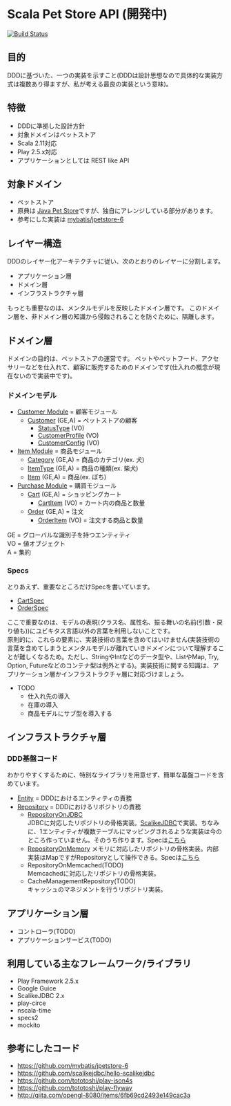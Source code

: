 # Scala Pet Store API (開発中)

[![Build Status](https://travis-ci.org/j5ik2o/spetstore.png?branch=master)](https://travis-ci.org/j5ik2o/spetstore)

## 目的
DDDに基づいた、一つの実装を示すこと(DDDは設計思想なので具体的な実装方式は複数あり得ますが、私が考える最良の実装という意味)。

## 特徴
- DDDに準拠した設計方針
- 対象ドメインはペットストア
- Scala 2.11対応
- Play 2.5.x対応
- アプリケーションとしては REST like API

## 対象ドメイン
- ペットストア
- 原典は [Java Pet Store](http://www.oracle.com/technetwork/java/petstore1-3-1-02-139690.html)ですが、独自にアレンジしている部分があります。
- 参考にした実装は [mybatis/jpetstore-6](https://github.com/mybatis/jpetstore-6)

## レイヤー構造
DDDのレイヤー化アーキテクチャに従い、次のとおりのレイヤーに分割します。

- アプリケーション層
- ドメイン層
- インフラストラクチャ層

もっとも重要なのは、メンタルモデルを反映したドメイン層です。
このドメイン層を、非ドメイン層の知識から侵蝕されることを防ぐために、隔離します。

## ドメイン層

ドメインの目的は、ペットストアの運営です。  ペットやペットフード、アクセサリーなどを仕入れて、顧客に販売するためのドメインです(仕入れの概念が現在ないので実装中です)。

### ドメインモデル

- [Customer Module](https://github.com/j5ik2o/spetstore/tree/master/app/com/github/j5ik2o/spetstore/domain/model/customer) = 顧客モジュール
    - [Customer](https://github.com/j5ik2o/spetstore/blob/master/app/com/github/j5ik2o/spetstore/domain/model/customer/Customer.scala) (GE,A) = ペットストアの顧客
        - [StatusType](https://github.com/j5ik2o/spetstore/blob/master/app/com/github/j5ik2o/spetstore/domain/model/basic/StatusType.scala) (VO)
        - [CustomerProfile](https://github.com/j5ik2o/spetstore/blob/master/app/com/github/j5ik2o/spetstore/domain/model/customer/CustomerProfile.scala) (VO)
        - [CustomerConfig](https://github.com/j5ik2o/spetstore/blob/master/app/com/github/j5ik2o/spetstore/domain/model/customer/CustomerConfig.scala) (VO)
- [Item Module](https://github.com/j5ik2o/spetstore/tree/master/app/com/github/j5ik2o/spetstore/domain/model/item) = 商品モジュール
    - [Category](https://github.com/j5ik2o/spetstore/blob/master/app/com/github/j5ik2o/spetstore/domain/model/item/Category.scala) (GE,A) = 商品のカテゴリ(ex. 犬)
    - [ItemType](https://github.com/j5ik2o/spetstore/blob/master/app/com/github/j5ik2o/spetstore/domain/model/item/ItemType.scala) (GE,A) = 商品の種類(ex. 柴犬)
    - [Item](https://github.com/j5ik2o/spetstore/blob/master/app/com/github/j5ik2o/spetstore/domain/model/item/Item.scala) (GE,A) = 商品(ex. ぽち)
- [Purchase Module](https://github.com/j5ik2o/spetstore/tree/master/app/com/github/j5ik2o/spetstore/domain/model/purchase) = 購買モジュール
    - [Cart](https://github.com/j5ik2o/spetstore/blob/master/app/com/github/j5ik2o/spetstore/domain/model/purchase/Cart.scala) (GE,A) = ショッピングカート
        - [CartItem](https://github.com/j5ik2o/spetstore/blob/master/app/com/github/j5ik2o/spetstore/domain/model/purchase/CartItem.scala) (VO) = カート内の商品と数量
    - [Order](https://github.com/j5ik2o/spetstore/blob/master/app/com/github/j5ik2o/spetstore/domain/model/purchase/Order.scala) (GE,A) = 注文
        - [OrderItem](https://github.com/j5ik2o/spetstore/blob/master/app/com/github/j5ik2o/spetstore/domain/model/purchase/OrderItem.scala) (VO) = 注文する商品と数量

GE = グローバルな識別子を持つエンティティ  
VO = 値オブジェクト  
A  = 集約  

### Specs
とりあえず、重要なところだけSpecを書いています。
- [CartSpec](https://github.com/j5ik2o/spetstore/blob/master/test/com/github/j5ik2o/spetstore/domain/model/purchase/CartSpec.scala)
- [OrderSpec](https://github.com/j5ik2o/spetstore/blob/master/test/com/github/j5ik2o/spetstore/domain/model/purchase/OrderSpec.scala)

ここで重要なのは、モデルの表現(クラス名、属性名、振る舞いの名前(引数・戻り値も))にユビキタス言語以外の言葉を利用しないことです。  
原則的に、これらの要素に、実装技術の言葉を含めてはいけません(実装技術の言葉を含めてしまうとメンタルモデルが離れていきドメインについて理解することが難しくなるため。ただし、StringやIntなどのデータ型や、ListやMap, Try, Option, Futureなどのコンテナ型は例外とする)。実装技術に関する知識は、アプリケーション層かインフラストラクチャ層に対応づけましょう。
- TODO
    - 仕入れ先の導入
    - 在庫の導入
    - 商品モデルにサブ型を導入する

## インフラストラクチャ層
### DDD基盤コード
わかりやすくするために、特別なライブラリを用意せず、簡単な基盤コードを含めています。
- [Entity](https://github.com/j5ik2o/spetstore/blob/master/app/com/github/j5ik2o/spetstore/domain/infrastructure/support/Entity.scala) = DDDにおけるエンティティの責務
- [Repository](https://github.com/j5ik2o/spetstore/blob/master/app/com/github/j5ik2o/spetstore/domain/infrastructure/support/Repository.scala) = DDDにおけるリポジトリの責務
    - [RepositoryOnJDBC](https://github.com/j5ik2o/spetstore/blob/master/app/com/github/j5ik2o/spetstore/domain/infrastructure/support/RepositoryOnJDBC.scala)  
    JDBCに対応したリポジトリの骨格実装。[ScalikeJDBC](http://scalikejdbc.org/)で実装。ちなみに、1エンティティが複数テーブルにマッピングされるような実装は今のところ作っていません。そのうち作ります。Specは[こちら](https://github.com/j5ik2o/spetstore/blob/master/test/com/github/j5ik2o/spetstore/domain/infrastructure/support/RepositoryOnJDBCSpec.scala)
    - [RepositoryOnMemory](https://github.com/j5ik2o/spetstore/blob/master/app/com/github/j5ik2o/spetstore/domain/infrastructure/support/RepositoryOnMemory.scala)
    メモリに対応したリポジトリの骨格実装。内部実装はMapですがRepositoryとして操作できる。Specは[こちら](https://github.com/j5ik2o/spetstore/blob/master/test/com/github/j5ik2o/spetstore/domain/infrastructure/support/RepositoryOnMemorySpec.scala)
    - RepositoryOnMemcached(TODO)  
    Memcachedに対応したリポジトリの骨格実装。
    - CacheManagementRepository(TODO)  
    キャッシュのマネジメントを行うリポジトリ実装。

## アプリケーション層
- コントローラ(TODO)
- アプリケーションサービス(TODO)


## 利用している主なフレームワーク/ライブラリ

- Play Framework 2.5.x
- Google Guice
- ScalikeJDBC 2.x
- play-circe
- nscala-time
- specs2
- mockito

## 参考にしたコード
- https://github.com/mybatis/jpetstore-6
- https://github.com/scalikejdbc/hello-scalikejdbc
- https://github.com/tototoshi/play-json4s
- https://github.com/tototoshi/play-flyway
- http://qiita.com/opengl-8080/items/6fb69cd2493e149cac3a

